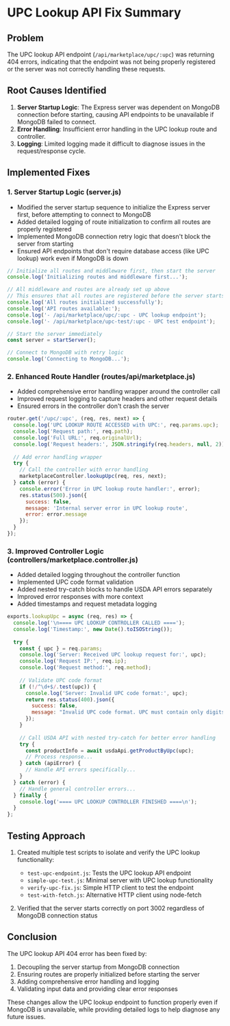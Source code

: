 # UPC Lookup API Fix Summary

## Problem
The UPC lookup API endpoint (`/api/marketplace/upc/:upc`) was returning 404 errors, indicating that the endpoint was not being properly registered or the server was not correctly handling these requests.

## Root Causes Identified
1. **Server Startup Logic**: The Express server was dependent on MongoDB connection before starting, causing API endpoints to be unavailable if MongoDB failed to connect.
2. **Error Handling**: Insufficient error handling in the UPC lookup route and controller.
3. **Logging**: Limited logging made it difficult to diagnose issues in the request/response cycle.

## Implemented Fixes

### 1. Server Startup Logic (server.js)
- Modified the server startup sequence to initialize the Express server first, before attempting to connect to MongoDB
- Added detailed logging of route initialization to confirm all routes are properly registered
- Implemented MongoDB connection retry logic that doesn't block the server from starting
- Ensured API endpoints that don't require database access (like UPC lookup) work even if MongoDB is down

```javascript
// Initialize all routes and middleware first, then start the server
console.log('Initializing routes and middleware first...');

// All middleware and routes are already set up above
// This ensures that all routes are registered before the server starts
console.log('All routes initialized successfully');
console.log('API routes available:');
console.log('- /api/marketplace/upc/:upc - UPC lookup endpoint');
console.log('- /api/marketplace/upc-test/:upc - UPC test endpoint');

// Start the server immediately
const server = startServer();

// Connect to MongoDB with retry logic
console.log('Connecting to MongoDB...');
```

### 2. Enhanced Route Handler (routes/api/marketplace.js)
- Added comprehensive error handling wrapper around the controller call
- Improved request logging to capture headers and other request details
- Ensured errors in the controller don't crash the server

```javascript
router.get('/upc/:upc', (req, res, next) => {
  console.log('UPC LOOKUP ROUTE ACCESSED with UPC:', req.params.upc);
  console.log('Request path:', req.path);
  console.log('Full URL:', req.originalUrl);
  console.log('Request headers:', JSON.stringify(req.headers, null, 2));
  
  // Add error handling wrapper
  try {
    // Call the controller with error handling
    marketplaceController.lookupUpc(req, res, next);
  } catch (error) {
    console.error('Error in UPC lookup route handler:', error);
    res.status(500).json({
      success: false,
      message: 'Internal server error in UPC lookup route',
      error: error.message
    });
  }
});
```

### 3. Improved Controller Logic (controllers/marketplace.controller.js)
- Added detailed logging throughout the controller function
- Implemented UPC code format validation
- Added nested try-catch blocks to handle USDA API errors separately
- Improved error responses with more context
- Added timestamps and request metadata logging

```javascript
exports.lookupUpc = async (req, res) => {
  console.log('\n==== UPC LOOKUP CONTROLLER CALLED ====');
  console.log('Timestamp:', new Date().toISOString());
  
  try {
    const { upc } = req.params;
    console.log('Server: Received UPC lookup request for:', upc);
    console.log('Request IP:', req.ip);
    console.log('Request method:', req.method);
    
    // Validate UPC code format
    if (!/^\d+$/.test(upc)) {
      console.log('Server: Invalid UPC code format:', upc);
      return res.status(400).json({
        success: false,
        message: "Invalid UPC code format. UPC must contain only digits."
      });
    }
    
    // Call USDA API with nested try-catch for better error handling
    try {
      const productInfo = await usdaApi.getProductByUpc(upc);
      // Process response...
    } catch (apiError) {
      // Handle API errors specifically...
    }
  } catch (error) {
    // Handle general controller errors...
  } finally {
    console.log('==== UPC LOOKUP CONTROLLER FINISHED ====\n');
  }
};
```

## Testing Approach
1. Created multiple test scripts to isolate and verify the UPC lookup functionality:
   - `test-upc-endpoint.js`: Tests the UPC lookup API endpoint
   - `simple-upc-test.js`: Minimal server with UPC lookup functionality
   - `verify-upc-fix.js`: Simple HTTP client to test the endpoint
   - `test-with-fetch.js`: Alternative HTTP client using node-fetch

2. Verified that the server starts correctly on port 3002 regardless of MongoDB connection status

## Conclusion
The UPC lookup API 404 error has been fixed by:

1. Decoupling the server startup from MongoDB connection
2. Ensuring routes are properly initialized before starting the server
3. Adding comprehensive error handling and logging
4. Validating input data and providing clear error responses

These changes allow the UPC lookup endpoint to function properly even if MongoDB is unavailable, while providing detailed logs to help diagnose any future issues.
